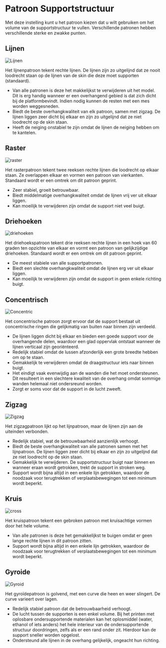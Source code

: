 Patroon Supportstructuur
====
Met deze instelling kunt u het patroon kiezen dat u wilt gebruiken om het volume van de supportstructuur te vullen. Verschillende patronen hebben verschillende sterke en zwakke punten.

<!--screenshot {
"image_path": "support_pattern_lines.png",
"modellen": [
    {
        "script": "calendar_holder.scad",
        "transformatie": ["rotateX(90)"]
    }
],
"camerapositie": [0, 0, 135],
"instellingen": {
    "support_enable": waar,
    "support_pattern": "lijnen"
},
"structuren": ["helpers"],
"kleuren": 16
}-->
Lijnen
----
![Lijnen](../../../articles/images/support_pattern_lines.png)

Het lijnenpatroon tekent rechte lijnen. De lijnen zijn zo uitgelijnd dat ze nooit loodrecht staan op de lijnen van de skin die deze moet supporten (standaard).
* Van alle patronen is deze het makkelijkst te verwijderen uit het model. Dit is erg handig wanneer er een overhangend gebied is dat zich dicht bij de platformbevindt. Indien nodig kunnen de resten met een mes worden weggesneden.
* Biedt de beste overhangkwaliteit van elk patroon, samen met zigzag. De lijnen liggen zeer dicht bij elkaar en zijn zo uitgelijnd dat ze niet loodrecht op de skin staan.
* Heeft de neiging onstabiel te zijn omdat de lijnen de neiging hebben om te kantelen.

<!--screenshot {
"image_path": "support_pattern_grid.png",
"modellen": [
    {
        "script": "calendar_holder.scad",
        "transformatie": ["rotateX(90)"]
    }
],
"camerapositie": [0, 0, 135],
"instellingen": {
    "support_enable": waar,
    "support_pattern": "raster"
},
"structuren": ["helpers"],
"kleuren": 16
}-->
Raster
----
![raster](../../../articles/images/support_pattern_grid.png)

Het rasterpatroon tekent twee reeksen rechte lijnen die loodrecht op elkaar staan. Ze overlappen elkaar en vormen een patroon van vierkanten. Standaard wordt er een omtrek om dit patroon geprint.
* Zeer stabiel, groeit betrouwbaar.
* Biedt middelmatige overhangkwaliteit omdat de lijnen vrij ver uit elkaar liggen.
* Kan moeilijk te verwijderen zijn omdat de support niet veel buigt.

<!--screenshot {
"image_path": "support_pattern_triangles.png",
"modellen": [
    {
        "script": "calendar_holder.scad",
        "transformatie": ["rotateX(90)"]
    }
],
"camerapositie": [0, 0, 135],
"instellingen": {
    "support_enable": waar,
    "support_pattern": "driehoeken"
},
"structuren": ["helpers"],
"kleuren": 16
}-->
Driehoeken
----
![driehoeken](../../../articles/images/support_pattern_triangles.png)

Het driehoekspatroon tekent drie reeksen rechte lijnen in een hoek van 60 graden ten opzichte van elkaar en vormt een patroon van gelijkzijdige driehoeken. Standaard wordt er een omtrek om dit patroon geprint.
* De meest stabiele van alle supportpatronen.
* Biedt een slechte overhangkwaliteit omdat de lijnen erg ver uit elkaar liggen.
* Kan moeilijk te verwijderen zijn omdat de support in geen enkele richting buigt.

<!--screenshot {
"image_path": "support_pattern_concentric.png",
"modellen": [
    {
        "script": "calendar_holder.scad",
        "transformatie": ["rotateX(90)"]
    }
],
"camerapositie": [0, 0, 135],
"instellingen": {
    "support_enable": waar,
    "support_pattern": "concentrisch"
},
"structuren": ["helpers"],
"kleuren": 16
}-->
Concentrisch
----
![Concentric](../../../articles/images/support_pattern_concentric.png)

Het concentrische patroon zorgt ervoor dat de support bestaat uit concentrische ringen die gelijkmatig van buiten naar binnen zijn verdeeld.
* De lijnen liggen dicht bij elkaar en bieden een goede support voor de overhangende delen, waardoor een glad oppervlak ontstaat wanneer de lijnen verticaal zijn georiënteerd.
* Redelijk stabiel omdat de lussen afzonderlijk een grote breedte hebben om op te staan.
* Gemakkelijk te verwijderen omdat de draagstructuur iets naar binnen buigt.
* Het eindigt vaak evenwijdig aan de wanden die het moet ondersteunen. Dit resulteert in een slechtere kwaliteit van de overhang omdat sommige wanden helemaal niet ondersreund worden.
* Zorgt er soms voor dat de support in de lucht zweeft.

<!--screenshot {
"image_path": "support_pattern_zigzag.png",
"modellen": [
    {
        "script": "calendar_holder.scad",
        "transformatie": ["rotateX(90)"]
    }
],
"camerapositie": [0, 0, 135],
"instellingen": {
    "support_enable": waar,
    "support_pattern": "zigzag"
},
"structuren": ["helpers"],
"kleuren": 16
}-->
Zigzag
----
![Zigzag](../../../articles/images/support_pattern_zigzag.png)

Het zigzagpatroon lijkt op het lijnpatroon, maar de lijnen zijn aan de uiteinden verbonden.
* Redelijk stabiel, wat de betrouwbaarheid aanzienlijk verhoogt.
* Biedt de beste overhangkwaliteit van alle patronen samen met het lijnpatroon. De lijnen liggen zeer dicht bij elkaar en zijn zo uitgelijnd dat ze niet loodrecht op de skin staan.
* Gemakkelijk te verwijderen. De supportstructuur buigt naar binnen en wanneer eraan wordt getrokken, trekt de support in stroken weg.
* Support wordt bijna altijd in een enkele lijn getrokken, waardoor de noodzaak voor terugtrekken of verplaatsbewegingen tot een minimum wordt beperkt.

<!--screenshot {
"image_path": "support_pattern_cross.png",
"modellen": [
    {
        "script": "calendar_holder.scad",
        "transformatie": ["rotateX(90)"]
    }
],
"camerapositie": [0, 0, 135],
"instellingen": {
    "support_enable": waar,
    "support_pattern": "kruis"
},
"structuren": ["helpers"],
"kleuren": 16
}-->
Kruis
----
![cross](../../../articles/images/support_pattern_cross.png)

Het kruispatroon tekent een gebroken patroon met kruisachtige vormen door het hele volume.
* Van alle patronen is deze het gemakkelijkst te buigen omdat er geen lange rechte lijnen in dit patroon zitten.
* Support wordt bijna altijd in een enkele lijn getrokken, waardoor de noodzaak voor terugtrekken of verplaatsbewegingen tot een minimum wordt beperkt.

<!--screenshot {
"image_path": "support_pattern_gyroid.png",
"modellen": [
    {
        "script": "calendar_holder.scad",
        "transformatie": ["rotateX(90)"]
    }
],
"camerapositie": [0, 0, 135],
"instellingen": {
    "support_enable": waar,
    "support_pattern": "gyroïde"
},
"structuren": ["helpers"],
"kleuren": 16
}-->
<!--if cura_version >= 4.1-->
Gyroide
----
![Gyroid](../../../articles/images/support_pattern_gyroid.png)

Het gyroïdepatroon is golvend, met een curve die heen en weer slingert. De curve varieert over lagen.
* Redelijk stabiel patroon dat de betrouwbaarheid verhoogt.
* De lucht tussen de supporten is een enkel volume. Bij het printen met oplosbare ondersupportende materialen kan het oplosmiddel (water, ethanol of iets anders) het hele interieur van de ondersupportende structuur doordringen, zelfs als er een rand onder zit. Hierdoor kan de support sneller worden opgelost.
* Ondersteund alle lijnen in de overhang gelijkelijk, ongeacht hun richting.
<!--endif-->